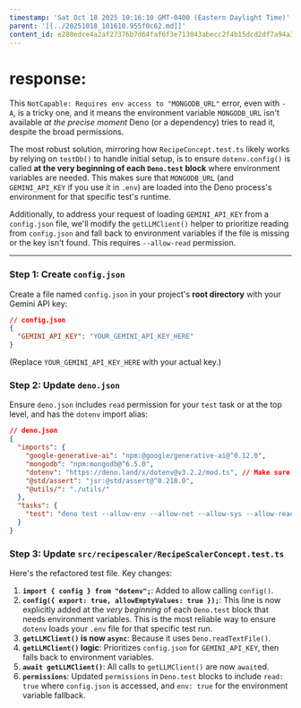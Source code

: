 ```yaml
---
timestamp: 'Sat Oct 18 2025 10:16:10 GMT-0400 (Eastern Daylight Time)'
parent: '[[../20251018_101610.955f0c62.md]]'
content_id: e280edce4a2af27376b7d64faf6f3e713043abecc2f4b15dcd2df7a94a390c51
---
```


# response:

This `NotCapable: Requires env access to "MONGODB_URL"` error, even with `-A`, is a tricky one, and it means the environment variable `MONGODB_URL` isn't available *at the precise moment* Deno (or a dependency) tries to read it, despite the broad permissions.

The most robust solution, mirroring how `RecipeConcept.test.ts` likely works by relying on `testDb()` to handle initial setup, is to ensure `dotenv.config()` is called **at the very beginning of each `Deno.test` block** where environment variables are needed. This makes sure that `MONGODB_URL` (and `GEMINI_API_KEY` if you use it in `.env`) are loaded into the Deno process's environment for that specific test's runtime.

Additionally, to address your request of loading `GEMINI_API_KEY` from a `config.json` file, we'll modify the `getLLMClient()` helper to prioritize reading from `config.json` and fall back to environment variables if the file is missing or the key isn't found. This requires `--allow-read` permission.

***

### Step 1: Create `config.json`

Create a file named `config.json` in your project's **root directory** with your Gemini API key:

```json
// config.json
{
  "GEMINI_API_KEY": "YOUR_GEMINI_API_KEY_HERE"
}
```

(Replace `YOUR_GEMINI_API_KEY_HERE` with your actual key.)

### Step 2: Update `deno.json`

Ensure `deno.json` includes `read` permission for your `test` task or at the top level, and has the `dotenv` import alias:

```json
// deno.json
{
  "imports": {
    "google-generative-ai": "npm:@google/generative-ai@^0.12.0",
    "mongodb": "npm:mongodb@^6.5.0",
    "dotenv": "https://deno.land/x/dotenv@v3.2.2/mod.ts", // Make sure this is present
    "@std/assert": "jsr:@std/assert@^0.218.0",
    "@utils/": "./utils/"
  },
  "tasks": {
    "test": "deno test --allow-env --allow-net --allow-sys --allow-read" // Ensure --allow-read is here
  }
}
```

### Step 3: Update `src/recipescaler/RecipeScalerConcept.test.ts`

Here's the refactored test file. Key changes:

1. **`import { config } from "dotenv";`**: Added to allow calling `config()`.
2. **`config({ export: true, allowEmptyValues: true });`**: This line is now explicitly added at the *very beginning* of each `Deno.test` block that needs environment variables. This is the most reliable way to ensure `dotenv` loads your `.env` file for that specific test run.
3. **`getLLMClient()` is now `async`**: Because it uses `Deno.readTextFile()`.
4. **`getLLMClient()` logic**: Prioritizes `config.json` for `GEMINI_API_KEY`, then falls back to environment variables.
5. **`await getLLMClient()`**: All calls to `getLLMClient()` are now `await`ed.
6. **`permissions`**: Updated `permissions` in `Deno.test` blocks to include `read: true` where `config.json` is accessed, and `env: true` for the environment variable fallback.
